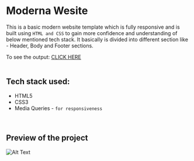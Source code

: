 # Moderna Wesite
This is a basic modern website template which is fully responsive and is built using `HTML and CSS` to gain more confidence and understanding of below mentioned tech stack.
It basically is divided into different section like - Header, Body and Footer sections.

To see the output: [CLICK HERE](http://htmlpreview.github.io/?https://github.com/Sachin10-05/Modern-Website/blob/main/Modern%20Website%20using%20HTML%20and%20CSS/index.html)  
<br/>


## Tech stack used:
* HTML5
* CSS3
* Media Queries -   `for responsiveness`
<br />


## Preview of the project
![Alt Text](https://github.com/Sachin10-05/Modern-Website/blob/main/Modern%20Website.gif)
